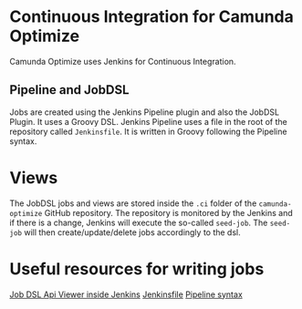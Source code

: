 # Continuous Integration for Camunda Optimize

Camunda Optimize uses Jenkins for Continuous Integration.

## Pipeline and JobDSL
Jobs are created using the Jenkins Pipeline plugin and also the JobDSL Plugin. It uses a Groovy DSL.
Jenkins Pipeline uses a file in the root of the repository called `Jenkinsfile`. It is written in Groovy following the Pipeline syntax.

# Views

The JobDSL jobs and views are stored inside the `.ci` folder of the `camunda-optimize` GitHub repository. 
The repository is monitored by the Jenkins and if there is a change, Jenkins will execute the so-called `seed-job`. 
The `seed-job` will then create/update/delete jobs accordingly to the dsl.

# Useful resources for writing jobs

[Job DSL Api Viewer inside Jenkins](https://hq2.camunda.com/jenkins/optimize/plugin/job-dsl/api-viewer/index.html)
[Jenkinsfile](https://github.com/camunda/camunda-optimize/blob/master/Jenkinsfile)
[Pipeline syntax](https://hq2.camunda.com/jenkins/optimize/view/All/job/camunda-optimize/pipeline-syntax/)
